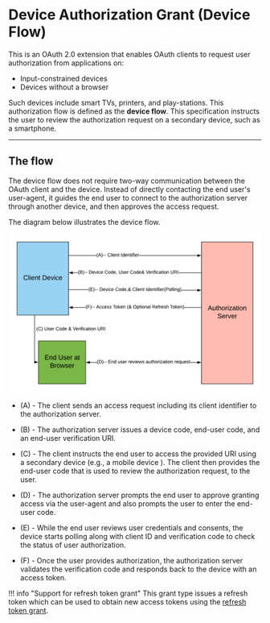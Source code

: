 # Device Authorization Grant (Device Flow)

This is an OAuth 2.0 extension that enables OAuth clients to request user authorization from applications on:

- Input-constrained devices
- Devices without a browser

Such devices include smart TVs, printers, and play-stations. This authorization flow is defined as the **device flow**.
This specification instructs the user to review the authorization request on a secondary device, such as a smartphone.

---

## The flow

The device flow does not require two-way communication between the OAuth client and the device. Instead of directly
contacting the end user's user-agent, it guides the end user to connect to the authorization server through another device,
and then approves the access request.

The diagram below illustrates the device flow.

![Device flow](../../../assets/img/concepts/deviceflow.png)


- (A) - The client sends an access request including its client identifier to the authorization server.

- (B) - The authorization server issues a device code, end-user code, and an end-user verification URI.

- (C) - The client instructs the end user to access the provided URI using a secondary device (e.g., a mobile device ). The client then provides the end-user code that is used to review the authorization request, to the user.

- (D) - The authorization server prompts the end user to approve granting access via the user-agent and also prompts the user to enter the end-user code.

- (E) - While the end user reviews user credentials and consents, the device starts polling along with client ID and verification code to check the status of user authorization.

- (F) - Once the user provides authorization, the authorization server validates the verification code and responds back to the device with an access token.


!!! info "Support for refresh token grant"
	This grant type issues a refresh token which can be used to obtain new access tokens using the [refresh token grant](../refresh-token-grant).
